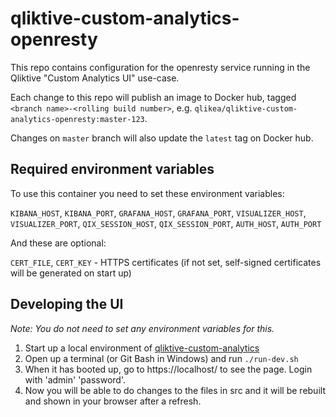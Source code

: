 # qliktive-custom-analytics-openresty

This repo contains configuration for the openresty service running in the Qliktive
"Custom Analytics UI" use-case.

Each change to this repo will publish an image to Docker hub, tagged
`<branch name>-<rolling build number>`, e.g. `qlikea/qliktive-custom-analytics-openresty:master-123`.

 Changes on `master` branch will also update the `latest` tag on Docker hub.

## Required environment variables

To use this container you need to set these environment variables:

`KIBANA_HOST`, `KIBANA_PORT`,
`GRAFANA_HOST`, `GRAFANA_PORT`,
`VISUALIZER_HOST`, `VISUALIZER_PORT`,
`QIX_SESSION_HOST`, `QIX_SESSION_PORT`,
`AUTH_HOST`, `AUTH_PORT`

And these are optional:

`CERT_FILE`, `CERT_KEY` - HTTPS certificates (if not set, self-signed certificates will be generated on start up)

## Developing the UI

_Note: You do not need to set any environment variables for this._

1. Start up a local environment of [qliktive-custom-analytics](https://github.com/qlik-ea/qliktive-custom-analytics#getting-started)
2. Open up a terminal (or Git Bash in Windows) and run ```./run-dev.sh```
3. When it has booted up, go to https://localhost/ to see the page. Login with 'admin' 'password'.
4. Now you will be able to do changes to the files in src and it will be rebuilt and shown in your browser after a refresh. 
